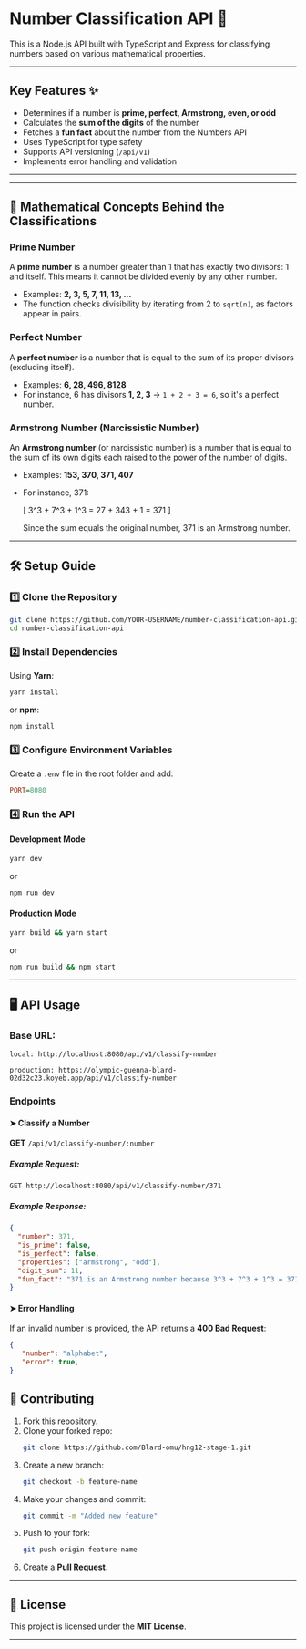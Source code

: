# Number Classification API 🚀

This is a Node.js API built with TypeScript and Express for classifying numbers based on various mathematical properties.

---

## Key Features ✨
- Determines if a number is **prime, perfect, Armstrong, even, or odd**
- Calculates the **sum of the digits** of the number
- Fetches a **fun fact** about the number from the Numbers API
- Uses TypeScript for type safety
- Supports API versioning (`/api/v1`)
- Implements error handling and validation

---


---

## 📖 Mathematical Concepts Behind the Classifications

### **Prime Number**
A **prime number** is a number greater than 1 that has exactly two divisors: 1 and itself. This means it cannot be divided evenly by any other number.
- Examples: **2, 3, 5, 7, 11, 13, ...**
- The function checks divisibility by iterating from 2 to `sqrt(n)`, as factors appear in pairs.

### **Perfect Number**
A **perfect number** is a number that is equal to the sum of its proper divisors (excluding itself).
- Examples: **6, 28, 496, 8128**
- For instance, 6 has divisors **1, 2, 3** → `1 + 2 + 3 = 6`, so it's a perfect number.

### **Armstrong Number (Narcissistic Number)**
An **Armstrong number** (or narcissistic number) is a number that is equal to the sum of its own digits each raised to the power of the number of digits.
- Examples: **153, 370, 371, 407**
- For instance, 371:
  
  \[ 3^3 + 7^3 + 1^3 = 27 + 343 + 1 = 371 \]
  
  Since the sum equals the original number, 371 is an Armstrong number.

---

## 🛠 Setup Guide

### 1️⃣ Clone the Repository
```bash
git clone https://github.com/YOUR-USERNAME/number-classification-api.git
cd number-classification-api
```

### 2️⃣ Install Dependencies
Using **Yarn**:
```bash
yarn install
```
or **npm**:
```bash
npm install
```

### 3️⃣ Configure Environment Variables
Create a `.env` file in the root folder and add:
```ini
PORT=8080
```

### 4️⃣ Run the API

#### **Development Mode**
```bash
yarn dev
```
or
```bash
npm run dev
```

#### **Production Mode**
```bash
yarn build && yarn start
```
or
```bash
npm run build && npm start
```

---

## 🖥 API Usage

### **Base URL:**  
```
local: http://localhost:8080/api/v1/classify-number
```
```
production: https://olympic-guenna-blard-02d32c23.koyeb.app/api/v1/classify-number
```

### **Endpoints**
#### ➤ Classify a Number
**GET** `/api/v1/classify-number/:number`

##### **Example Request:**
```
GET http://localhost:8080/api/v1/classify-number/371
```
##### **Example Response:**
```json
{
  "number": 371,
  "is_prime": false,
  "is_perfect": false,
  "properties": ["armstrong", "odd"],
  "digit_sum": 11,
  "fun_fact": "371 is an Armstrong number because 3^3 + 7^3 + 1^3 = 371"
}
```

#### ➤ Error Handling
If an invalid number is provided, the API returns a **400 Bad Request**:
```json
{
   "number": "alphabet",
   "error": true,
}
```

## 📜 Contributing

1. Fork this repository.
2. Clone your forked repo:
   ```bash
   git clone https://github.com/Blard-omu/hng12-stage-1.git
   ```
3. Create a new branch:
   ```bash
   git checkout -b feature-name
   ```
4. Make your changes and commit:
   ```bash
   git commit -m "Added new feature"
   ```
5. Push to your fork:
   ```bash
   git push origin feature-name
   ```
6. Create a **Pull Request**.

---

## 📜 License
This project is licensed under the **MIT License**.

---

